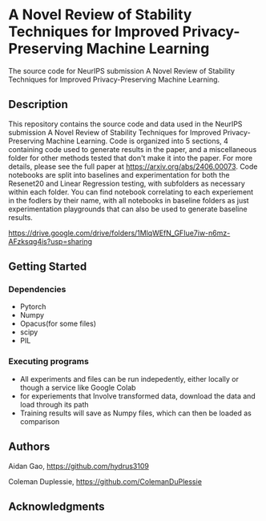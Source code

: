 # A Novel Review of Stability Techniques for Improved Privacy-Preserving Machine Learning

The source code for NeurIPS submission A Novel Review of Stability Techniques for Improved Privacy-Preserving Machine Learning.

## Description

This repository contains the source code and data used in the NeurIPS submission A Novel Review of Stability Techniques for Improved Privacy-Preserving Machine Learning. Code is organized into 5 sections, 4 containing code used to generate results in the paper, and a miscellaneous folder for other methods tested that don't make it into the paper. For more details, please see the full paper at https://arxiv.org/abs/2406.00073. Code notebooks are split into baselines and experimentation for both the Resenet20 and Linear Regression testing, with subfolders as necessary within each folder. You can find notebook correlating to each experiement in the fodlers by their name, with all notebooks in baseline folders as just experimentation playgrounds that can also be used to generate baseline results. 

https://drive.google.com/drive/folders/1MlqWEfN_GFIue7iw-n6mz-AFzksqg4is?usp=sharing
## Getting Started

### Dependencies

* Pytorch
* Numpy
* Opacus(for some files)
* scipy
* PIL


### Executing programs

* All experiments and files can be run indepedently, either locally or though a service like Google Colab
* for experiements that Involve transformed data, download the data and load through its path
* Training results will save as Numpy files, which can then be loaded as comparison



## Authors

Aidan Gao, https://github.com/hydrus3109

Coleman Duplessie, https://github.com/ColemanDuPlessie



## Acknowledgments

